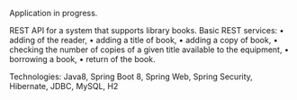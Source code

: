 Application in progress.

REST API for a system that supports library books. 
Basic REST services:
•	adding of the reader,
•	adding a title of book,
•	adding a copy of book,
•	checking the number of copies of a given title available to the equipment,
•	borrowing a book,
•	return of the book.

Technologies: Java8, Spring Boot 8, Spring Web, Spring Security, Hibernate, JDBC, MySQL, H2
